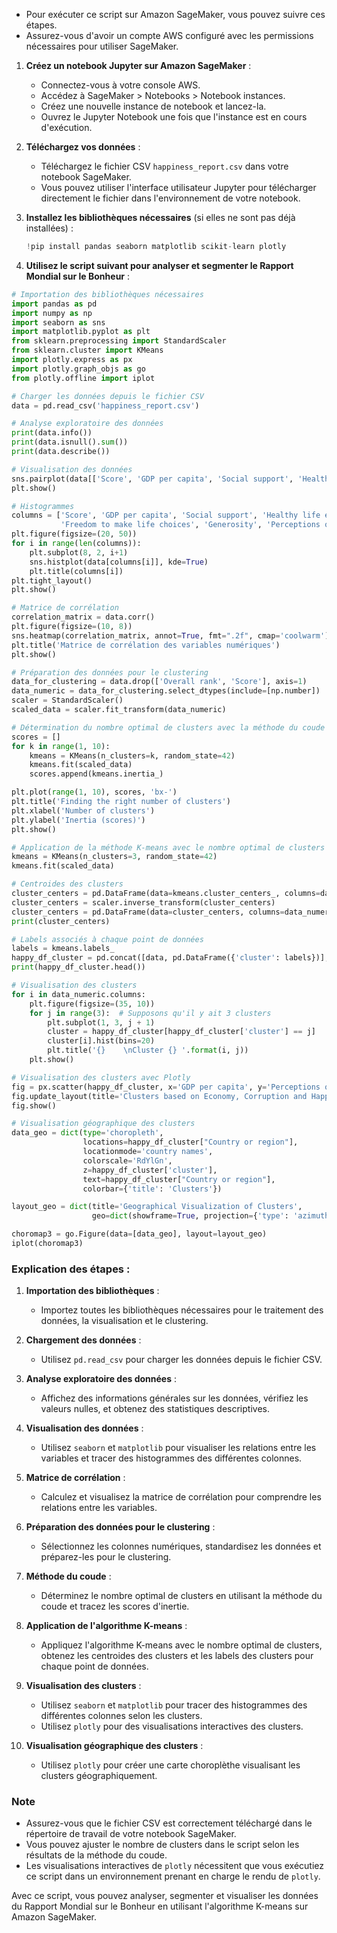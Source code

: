 - Pour exécuter ce script sur Amazon SageMaker, vous pouvez suivre ces étapes. 
- Assurez-vous d'avoir un compte AWS configuré avec les permissions nécessaires pour utiliser SageMaker.

1. **Créez un notebook Jupyter sur Amazon SageMaker** :

    - Connectez-vous à votre console AWS.
    - Accédez à SageMaker > Notebooks > Notebook instances.
    - Créez une nouvelle instance de notebook et lancez-la.
    - Ouvrez le Jupyter Notebook une fois que l'instance est en cours d'exécution.

2. **Téléchargez vos données** :

    - Téléchargez le fichier CSV `happiness_report.csv` dans votre notebook SageMaker.
    - Vous pouvez utiliser l'interface utilisateur Jupyter pour télécharger directement le fichier dans l'environnement de votre notebook.

3. **Installez les bibliothèques nécessaires** (si elles ne sont pas déjà installées) :

    ```python
    !pip install pandas seaborn matplotlib scikit-learn plotly
    ```

4. **Utilisez le script suivant pour analyser et segmenter le Rapport Mondial sur le Bonheur** :

```python
# Importation des bibliothèques nécessaires
import pandas as pd
import numpy as np
import seaborn as sns
import matplotlib.pyplot as plt
from sklearn.preprocessing import StandardScaler
from sklearn.cluster import KMeans
import plotly.express as px
import plotly.graph_objs as go
from plotly.offline import iplot

# Charger les données depuis le fichier CSV
data = pd.read_csv('happiness_report.csv')

# Analyse exploratoire des données
print(data.info())
print(data.isnull().sum())
print(data.describe())

# Visualisation des données
sns.pairplot(data[['Score', 'GDP per capita', 'Social support', 'Healthy life expectancy']])
plt.show()

# Histogrammes
columns = ['Score', 'GDP per capita', 'Social support', 'Healthy life expectancy',
           'Freedom to make life choices', 'Generosity', 'Perceptions of corruption']
plt.figure(figsize=(20, 50))
for i in range(len(columns)):
    plt.subplot(8, 2, i+1)
    sns.histplot(data[columns[i]], kde=True)
    plt.title(columns[i])
plt.tight_layout()
plt.show()

# Matrice de corrélation
correlation_matrix = data.corr()
plt.figure(figsize=(10, 8))
sns.heatmap(correlation_matrix, annot=True, fmt=".2f", cmap='coolwarm')
plt.title('Matrice de corrélation des variables numériques')
plt.show()

# Préparation des données pour le clustering
data_for_clustering = data.drop(['Overall rank', 'Score'], axis=1)
data_numeric = data_for_clustering.select_dtypes(include=[np.number])
scaler = StandardScaler()
scaled_data = scaler.fit_transform(data_numeric)

# Détermination du nombre optimal de clusters avec la méthode du coude
scores = []
for k in range(1, 10):
    kmeans = KMeans(n_clusters=k, random_state=42)
    kmeans.fit(scaled_data)
    scores.append(kmeans.inertia_)

plt.plot(range(1, 10), scores, 'bx-')
plt.title('Finding the right number of clusters')
plt.xlabel('Number of clusters')
plt.ylabel('Inertia (scores)')
plt.show()

# Application de la méthode K-means avec le nombre optimal de clusters (par exemple, 3)
kmeans = KMeans(n_clusters=3, random_state=42)
kmeans.fit(scaled_data)

# Centroides des clusters
cluster_centers = pd.DataFrame(data=kmeans.cluster_centers_, columns=data_numeric.columns)
cluster_centers = scaler.inverse_transform(cluster_centers)
cluster_centers = pd.DataFrame(data=cluster_centers, columns=data_numeric.columns)
print(cluster_centers)

# Labels associés à chaque point de données
labels = kmeans.labels_
happy_df_cluster = pd.concat([data, pd.DataFrame({'cluster': labels})], axis=1)
print(happy_df_cluster.head())

# Visualisation des clusters
for i in data_numeric.columns:
    plt.figure(figsize=(35, 10))
    for j in range(3):  # Supposons qu'il y ait 3 clusters
        plt.subplot(1, 3, j + 1)
        cluster = happy_df_cluster[happy_df_cluster['cluster'] == j]
        cluster[i].hist(bins=20)
        plt.title('{}    \nCluster {} '.format(i, j))
    plt.show()

# Visualisation des clusters avec Plotly
fig = px.scatter(happy_df_cluster, x='GDP per capita', y='Perceptions of corruption', size='Score', color='cluster', hover_name='Country or region')
fig.update_layout(title='Clusters based on Economy, Corruption and Happiness')
fig.show()

# Visualisation géographique des clusters
data_geo = dict(type='choropleth',
                locations=happy_df_cluster["Country or region"],
                locationmode='country names',
                colorscale='RdYlGn',
                z=happy_df_cluster['cluster'],
                text=happy_df_cluster["Country or region"],
                colorbar={'title': 'Clusters'})

layout_geo = dict(title='Geographical Visualization of Clusters',
                  geo=dict(showframe=True, projection={'type': 'azimuthal equal area'}))

choromap3 = go.Figure(data=[data_geo], layout=layout_geo)
iplot(choromap3)
```

### Explication des étapes :

1. **Importation des bibliothèques** :
    - Importez toutes les bibliothèques nécessaires pour le traitement des données, la visualisation et le clustering.

2. **Chargement des données** :
    - Utilisez `pd.read_csv` pour charger les données depuis le fichier CSV.

3. **Analyse exploratoire des données** :
    - Affichez des informations générales sur les données, vérifiez les valeurs nulles, et obtenez des statistiques descriptives.

4. **Visualisation des données** :
    - Utilisez `seaborn` et `matplotlib` pour visualiser les relations entre les variables et tracer des histogrammes des différentes colonnes.

5. **Matrice de corrélation** :
    - Calculez et visualisez la matrice de corrélation pour comprendre les relations entre les variables.

6. **Préparation des données pour le clustering** :
    - Sélectionnez les colonnes numériques, standardisez les données et préparez-les pour le clustering.

7. **Méthode du coude** :
    - Déterminez le nombre optimal de clusters en utilisant la méthode du coude et tracez les scores d'inertie.

8. **Application de l'algorithme K-means** :
    - Appliquez l'algorithme K-means avec le nombre optimal de clusters, obtenez les centroides des clusters et les labels des clusters pour chaque point de données.

9. **Visualisation des clusters** :
    - Utilisez `seaborn` et `matplotlib` pour tracer des histogrammes des différentes colonnes selon les clusters.
    - Utilisez `plotly` pour des visualisations interactives des clusters.

10. **Visualisation géographique des clusters** :
    - Utilisez `plotly` pour créer une carte choroplèthe visualisant les clusters géographiquement.

### Note

- Assurez-vous que le fichier CSV est correctement téléchargé dans le répertoire de travail de votre notebook SageMaker.
- Vous pouvez ajuster le nombre de clusters dans le script selon les résultats de la méthode du coude.
- Les visualisations interactives de `plotly` nécessitent que vous exécutiez ce script dans un environnement prenant en charge le rendu de `plotly`.

Avec ce script, vous pouvez analyser, segmenter et visualiser les données du Rapport Mondial sur le Bonheur en utilisant l'algorithme K-means sur Amazon SageMaker.
